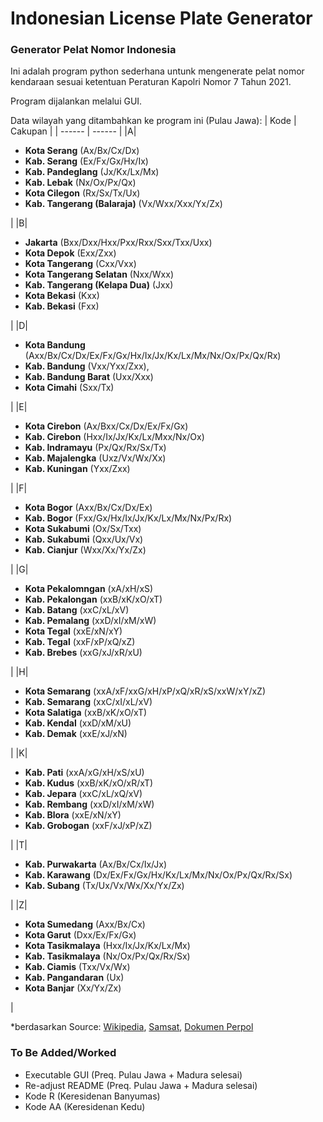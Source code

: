 # Indonesian License Plate Generator
### Generator Pelat Nomor Indonesia

Ini adalah program python sederhana untunk mengenerate pelat nomor kendaraan sesuai ketentuan Peraturan Kapolri Nomor 7 Tahun 2021.

Program dijalankan melalui GUI.

Data wilayah yang ditambahkan ke program ini (Pulau Jawa):
| Kode | Cakupan |
| ------ | ------ |
|A| <ul><li>**Kota Serang** (Ax/Bx/Cx/Dx)</li><li>**Kab. Serang** (Ex/Fx/Gx/Hx/Ix)</li><li>**Kab. Pandeglang** (Jx/Kx/Lx/Mx)</li><li>**Kab. Lebak** (Nx/Ox/Px/Qx)</li><li>**Kota Cilegon** (Rx/Sx/Tx/Ux)</li><li>**Kab. Tangerang (Balaraja)** (Vx/Wxx/Xxx/Yx/Zx)</li></ul>|
|B| <ul><li>**Jakarta** (Bxx/Dxx/Hxx/Pxx/Rxx/Sxx/Txx/Uxx)</li><li>**Kota Depok** (Exx/Zxx)</li><li>**Kota Tangerang** (Cxx/Vxx)</li><li>**Kota Tangerang Selatan** (Nxx/Wxx)</li><li>**Kab. Tangerang (Kelapa Dua)** (Jxx)</li><li>**Kota Bekasi** (Kxx)</li><li>**Kab. Bekasi** (Fxx)</li></ul> |
|D| <ul><li>**Kota Bandung** (Axx/Bx/Cx/Dx/Ex/Fx/Gx/Hx/Ix/Jx/Kx/Lx/Mx/Nx/Ox/Px/Qx/Rx)</li><li>**Kab. Bandung** (Vxx/Yxx/Zxx),</li><li>**Kab. Bandung Barat** (Uxx/Xxx)</li><li>**Kota Cimahi** (Sxx/Tx)</li></ul> |
|E| <ul><li>**Kota Cirebon** (Ax/Bxx/Cx/Dx/Ex/Fx/Gx)</li><li>**Kab. Cirebon** (Hxx/Ix/Jx/Kx/Lx/Mxx/Nx/Ox)</li><li>**Kab. Indramayu** (Px/Qx/Rx/Sx/Tx)</li><li>**Kab. Majalengka** (Uxz/Vx/Wx/Xx)</li><li>**Kab. Kuningan** (Yxx/Zxx)</li></ul>|
|F| <ul><li>**Kota Bogor** (Axx/Bx/Cx/Dx/Ex)</li><li>**Kab. Bogor** (Fxx/Gx/Hx/Ix/Jx/Kx/Lx/Mx/Nx/Px/Rx)</li><li>**Kota Sukabumi** (Ox/Sx/Txx)</li><li>**Kab. Sukabumi** (Qxx/Ux/Vx)</li><li>**Kab. Cianjur** (Wxx/Xx/Yx/Zx)</li></ul>|
|G| <ul><li>**Kota Pekalomngan** (xA/xH/xS)</li><li>**Kab. Pekalongan** (xxB/xK/xO/xT)</li><li>**Kab. Batang** (xxC/xL/xV)</li><li>**Kab. Pemalang** (xxD/xI/xM/xW)</li><li>**Kota Tegal** (xxE/xN/xY)</li><li>**Kab. Tegal** (xxF/xP/xQ/xZ)</li><li>**Kab. Brebes** (xxG/xJ/xR/xU)</li></ul>|
|H| <ul><li>**Kota Semarang** (xxA/xF/xxG/xH/xP/xQ/xR/xS/xxW/xY/xZ)</li><li>**Kab. Semarang** (xxC/xI/xL/xV)</li><li>**Kota Salatiga** (xxB/xK/xO/xT)</li><li>**Kab. Kendal** (xxD/xM/xU)</li><li>**Kab. Demak** (xxE/xJ/xN)</li></ul>|
|K| <ul><li>**Kab. Pati** (xxA/xG/xH/xS/xU)</li><li>**Kab. Kudus** (xxB/xK/xO/xR/xT)</li><li>**Kab. Jepara** (xxC/xL/xQ/xV)</li><li>**Kab. Rembang** (xxD/xI/xM/xW)</li><li>**Kab. Blora** (xxE/xN/xY)</li><li>**Kab. Grobogan** (xxF/xJ/xP/xZ)</li></ul>|
|T| <ul><li>**Kab. Purwakarta** (Ax/Bx/Cx/Ix/Jx)</li><li>**Kab. Karawang** (Dx/Ex/Fx/Gx/Hx/Kx/Lx/Mx/Nx/Ox/Px/Qx/Rx/Sx)</li><li>**Kab. Subang** (Tx/Ux/Vx/Wx/Xx/Yx/Zx)</li></ul>|
|Z| <ul><li>**Kota Sumedang** (Axx/Bx/Cx)</li><li>**Kota Garut** (Dxx/Ex/Fx/Gx)</li><li>**Kota Tasikmalaya** (Hxx/Ix/Jx/Kx/Lx/Mx)</li><li>**Kab. Tasikmalaya** (Nx/Ox/Px/Qx/Rx/Sx)</li><li>**Kab. Ciamis** (Txx/Vx/Wx)</li><li>**Kab. Pangandaran** (Ux)</li><li>**Kota Banjar** (Xx/Yx/Zx)</li></ul> |

*berdasarkan Source: [Wikipedia](https://id.wikipedia.org/wiki/Tanda_Nomor_Kendaraan_Bermotor_Indonesia), [Samsat](https://samsat.info/daftar-lengkap-kode-plat-nomor-polisi-kendaraan-daerah-di-indonesia), [Dokumen Perpol](https://peraturan.bpk.go.id/Details/225016/perpol-no-7-tahun-2021)

### To Be Added/Worked
- Executable GUI (Preq. Pulau Jawa + Madura selesai)
- Re-adjust README (Preq. Pulau Jawa + Madura selesai)
- Kode R (Keresidenan Banyumas)
- Kode AA (Keresidenan Kedu)